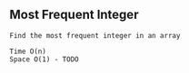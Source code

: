 ## Most Frequent Integer
```
Find the most frequent integer in an array

Time O(n)
Space O(1) - TODO
```